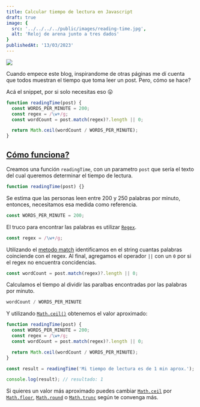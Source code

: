 ```yaml
---
title: Calcular tiempo de lectura en Javascript
draft: true
image: {
  src: '../../../../public/images/reading-time.jpg',
  alt: 'Reloj de arena junto a tres dados'
}
publishedAt: '13/03/2023'
---
```


![](/images/reading-time.jpg)

Cuando empece este blog, inspirandome de otras páginas me dí cuenta que todos muestran el tiempo que toma leer un post. Pero, cómo se hace?

Acá el snippet, por si solo necesitas eso 😛

```js
function readingTime(post) {
  const WORDS_PER_MINUTE = 200;
  const regex = /\w+/g;
  const wordCount = post.match(regex)?.length || 0;

  return Math.ceil(wordCount / WORDS_PER_MINUTE);
}
```

## [Cómo funciona?](#cómo-funciona)

Creamos una función `readingTime`, con un parametro `post` que sería el texto del cual queremos determinar el tiempo de lectura.

```js
function readingTime(post) {}
```
Se estima que las personas leen entre 200 y 250 palabras por minuto, entonces, necesitamos esa medida como referencia.

```js
const WORDS_PER_MINUTE = 200;

```
El truco para encontrar las palabras es utilizar [`Regex`](https://developer.mozilla.org/en-US/docs/Web/JavaScript/Guide/Regular_Expressions).

```js
const regex = /\w+/g;
```

Utilizando el [metodo match](https://developer.mozilla.org/en-US/docs/Web/JavaScript/Reference/Global_Objects/String/match) identificamos en el string cuantas palabras coinciende con el regex. Al final, agregamos el operador `||` con un `0` por si el regex no encuentra concidencias.

```js
const wordCount = post.match(regex)?.length || 0;
```

Calculamos el tiempo al dividir las paralbas encontradas por las palabras por minuto.

```js
wordCount / WORDS_PER_MINUTE
```

Y utilizando [`Math.ceil()`](https://developer.mozilla.org/en-US/docs/Web/JavaScript/Reference/Global_Objects/Math/ceil) obtenemos el valor aproximado:

```js
function readingTime(post) {
  const WORDS_PER_MINUTE = 200;
  const regex = /\w+/g;
  const wordCount = post.match(regex)?.length || 0;

  return Math.ceil(wordCount / WORDS_PER_MINUTE);
}

const result = readingTime('Mi tiempo de lectura es de 1 min aprox.');

console.log(result); // resultado: 1
```

Si quieres un valor más aproximado puedes cambiar [`Math.ceil`](https://developer.mozilla.org/en-US/docs/Web/JavaScript/Reference/Global_Objects/Math/ceil) por [`Math.floor`](https://developer.mozilla.org/en-US/docs/Web/JavaScript/Reference/Global_Objects/Math/floor), [`Math.round`](https://developer.mozilla.org/en-US/docs/Web/JavaScript/Reference/Global_Objects/Math/round) o [`Math.trunc`](https://developer.mozilla.org/en-US/docs/Web/JavaScript/Reference/Global_Objects/Math/trunc) según te convenga más.
